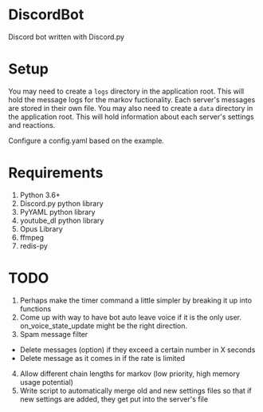 # DiscordBot
Discord bot written with Discord.py

# Setup
You may need to create a `logs` directory in the application root. This will hold the message logs for the markov fuctionality. Each server's messages are stored in their own file.
You may also need to create a `data` directory in the application root. This will hold information about each server's settings and reactions.

Configure a config.yaml based on the example.

# Requirements
1. Python 3.6+
2. Discord.py python library
3. PyYAML python library
4. youtube_dl python library
5. Opus Library
6. ffmpeg
7. redis-py

# TODO
1. Perhaps make the timer command a little simpler by breaking it up into functions
2. Come up with way to have bot auto leave voice if it is the only user. on_voice_state_update might be the right direction.
3. Spam message filter
  * Delete messages (option) if they exceed a certain number in X seconds
  * Delete message as it comes in if the rate is limited
4. Allow different chain lengths for markov (low priority, high memory usage potential)
5. Write script to automatically merge old and new settings files so that if new settings are added, they get put into the server's file